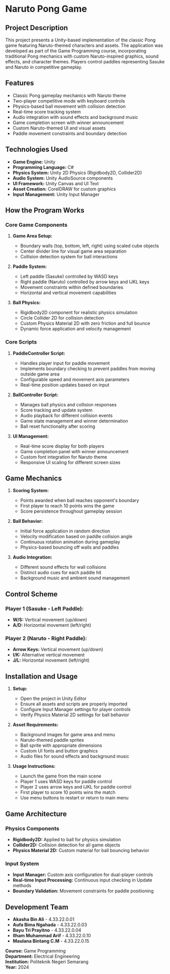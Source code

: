 # Naruto Pong Game
## Project Description
This project presents a Unity-based implementation of the classic Pong game featuring Naruto-themed characters and assets. The application was developed as part of the Game Programming course, incorporating traditional Pong mechanics with custom Naruto-inspired graphics, sound effects, and character themes. Players control paddles representing Sasuke and Naruto in competitive gameplay.

## Features
- Classic Pong gameplay mechanics with Naruto theme
- Two-player competitive mode with keyboard controls
- Physics-based ball movement with collision detection
- Real-time score tracking system
- Audio integration with sound effects and background music
- Game completion screen with winner announcement
- Custom Naruto-themed UI and visual assets
- Paddle movement constraints and boundary detection

## Technologies Used
- **Game Engine:** Unity
- **Programming Language:** C#
- **Physics System:** Unity 2D Physics (Rigidbody2D, Collider2D)
- **Audio System:** Unity AudioSource components
- **UI Framework:** Unity Canvas and UI Text
- **Asset Creation:** CorelDRAW for custom graphics
- **Input Management:** Unity Input Manager

## How the Program Works
### Core Game Components
1. **Game Area Setup:**
   - Boundary walls (top, bottom, left, right) using scaled cube objects
   - Center divider line for visual game area separation
   - Collision detection system for ball interactions

2. **Paddle System:**
   - Left paddle (Sasuke) controlled by WASD keys
   - Right paddle (Naruto) controlled by arrow keys and IJKL keys
   - Movement constraints within defined boundaries
   - Horizontal and vertical movement capabilities

3. **Ball Physics:**
   - Rigidbody2D component for realistic physics simulation
   - Circle Collider 2D for collision detection
   - Custom Physics Material 2D with zero friction and full bounce
   - Dynamic force application and velocity management

### Core Scripts
1. **PaddleController Script:**
   - Handles player input for paddle movement
   - Implements boundary checking to prevent paddles from moving outside game area
   - Configurable speed and movement axis parameters
   - Real-time position updates based on input

2. **BallController Script:**
   - Manages ball physics and collision responses
   - Score tracking and update system
   - Audio playback for different collision events
   - Game state management and winner determination
   - Ball reset functionality after scoring

3. **UI Management:**
   - Real-time score display for both players
   - Game completion panel with winner announcement
   - Custom font integration for Naruto theme
   - Responsive UI scaling for different screen sizes

## Game Mechanics
1. **Scoring System:**
   - Points awarded when ball reaches opponent's boundary
   - First player to reach 10 points wins the game
   - Score persistence throughout gameplay session

2. **Ball Behavior:**
   - Initial force application in random direction
   - Velocity modification based on paddle collision angle
   - Continuous rotation animation during gameplay
   - Physics-based bouncing off walls and paddles

3. **Audio Integration:**
   - Different sound effects for wall collisions
   - Distinct audio cues for each paddle hit
   - Background music and ambient sound management

## Control Scheme
### Player 1 (Sasuke - Left Paddle):
- **W/S:** Vertical movement (up/down)
- **A/D:** Horizontal movement (left/right)

### Player 2 (Naruto - Right Paddle):
- **Arrow Keys:** Vertical movement (up/down)
- **I/K:** Alternative vertical movement
- **J/L:** Horizontal movement (left/right)

## Installation and Usage
1. **Setup:**
   - Open the project in Unity Editor
   - Ensure all assets and scripts are properly imported
   - Configure Input Manager settings for player controls
   - Verify Physics Material 2D settings for ball behavior

2. **Asset Requirements:**
   - Background images for game area and menu
   - Naruto-themed paddle sprites
   - Ball sprite with appropriate dimensions
   - Custom UI fonts and button graphics
   - Audio files for sound effects and background music

3. **Usage Instructions:**
   - Launch the game from the main scene
   - Player 1 uses WASD keys for paddle control
   - Player 2 uses arrow keys and IJKL for paddle control
   - First player to score 10 points wins the match
   - Use menu buttons to restart or return to main menu

## Game Architecture
### Physics Components
- **Rigidbody2D:** Applied to ball for physics simulation
- **Collider2D:** Collision detection for all game objects
- **Physics Material 2D:** Custom material for ball bouncing behavior

### Input System
- **Input Manager:** Custom axis configuration for dual-player controls
- **Real-time Input Processing:** Continuous input checking in Update methods
- **Boundary Validation:** Movement constraints for paddle positioning

## Development Team
- **Akasha Bin Ali** - 4.33.22.0.01
- **Aufa Bima Ngahada** - 4.33.22.0.03
- **Bayu Tri Prayitno** - 4.33.22.0.04
- **Ilham Muhammad Arif** - 4.33.22.0.10
- **Maulana Bintang C.M** - 4.33.22.0.15

**Course:** Game Programming  
**Department:** Electrical Engineering  
**Institution:** Politeknik Negeri Semarang  
**Year:** 2024
